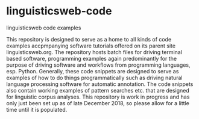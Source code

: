 # linguisticsweb-code
linguisticsweb code examples

This repository is designed to serve as a home to all kinds of code examples accpmpanying software tutorials offered on its parent site linguisticsweb.org. The repository hosts batch files for driving terminal based software, programming examples again predominantly for the purpose of driving software and workflows from programming languages, esp. Python. Generally, these code snippets are designed to serve as examples of how to do things programmatically such as driving natural language processing software for automatic annotation. The code snippets also contain working examples of pattern searches etc. that are designed for linguistic corpus analyses.
This repository is work in progress and has only just been set up as of late December 2018, so please allow for a little time until it is populated.
